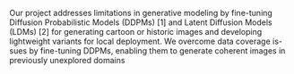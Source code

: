 Our project addresses limitations in generative modeling by fine-tuning Diffusion Probabilistic Models (DDPMs) [1] and Latent Diffusion Models (LDMs) [2] for generating cartoon or historic images and developing lightweight variants for local deployment. We overcome data coverage is- sues by fine-tuning DDPMs, enabling them to generate coherent images in previously unexplored domains
